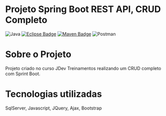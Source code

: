 # Projeto Spring Boot REST API, CRUD Completo
![Java](https://img.shields.io/badge/Java-%23ED8B00.svg??style=for-the-badge&logo=openjdk&logoColor=white)
[![Eclipse Badge](https://badgen.net/badge/icon/eclipse?icon=eclipse&label)]()
[![Maven Badge](https://badgen.net/badge/icon/maven?icon=maven&label)]()
![Postman](https://img.shields.io/badge/Postman-%23ED8B00.svg??style=for-the-badge&logo=openjdk&logoColor=white)

# Sobre o Projeto
Projeto criado no curso JDev Treinamentos realizando um CRUD completo com Sprint Boot.

# Tecnologias utilizadas
SqlServer, Javascript, JQuery, Ajax, Bootstrap
